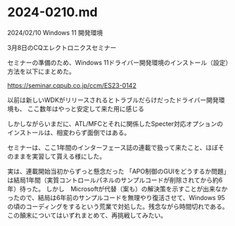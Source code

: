 # 2024-0210.md

2024/02/10 Windows 11 開発環境

3月8日のCQエレクトロニクスセミナー

セミナーの準備のため、Windows 11ドライバー開発環境のインストール（設定）方法を以下にまとめた。

https://seminar.cqpub.co.jp/ccm/ES23-0142

以前は新しいWDKがリリースされるとトラブルだらけだったドライバー開発環境も、
ここ数年はやっと安定して来た用に感じる

しかしながらいまだに、ATL/MFCとそれに関係したSpecter対応オプションのインストールは、相変わらず面倒ではある。

セミナーは、ここ1年間のインターフェース誌の連載で扱って来たこと、ほぼそのままを実習して貰える様にした。

実は、連載開始当初からずっと懸念だった 「APO制御のGUIをどうするか問題」は結局1年間（実質コントロールパネルのサンプルコードが削除されてから約6年）待った。
しかし　Microsoftが代替（案も）の解決策を示すことが出来なかったので、結局は6年前のサンプルコードを無理やり復活させて、Windows 95の頃のコーディングをするという荒業で対処した。残念ながら時間切れである。
この顛末についてはいずれまとめて、再挑戦してみたい。

